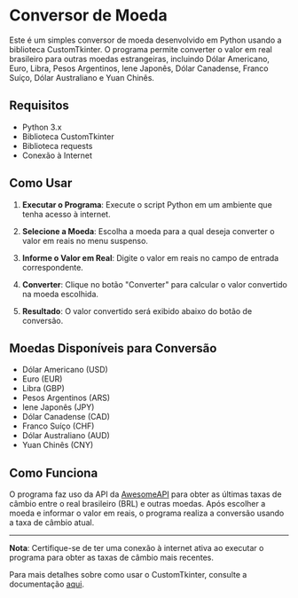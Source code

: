 # Conversor de Moeda

Este é um simples conversor de moeda desenvolvido em Python usando a biblioteca CustomTkinter. O programa permite converter o valor em real brasileiro para outras moedas estrangeiras, incluindo Dólar Americano, Euro, Libra, Pesos Argentinos, Iene Japonês, Dólar Canadense, Franco Suíço, Dólar Australiano e Yuan Chinês.

## Requisitos

- Python 3.x
- Biblioteca CustomTkinter
- Biblioteca requests
- Conexão à Internet

## Como Usar

1. **Executar o Programa**: Execute o script Python em um ambiente que tenha acesso à internet.

2. **Selecione a Moeda**: Escolha a moeda para a qual deseja converter o valor em reais no menu suspenso.

3. **Informe o Valor em Real**: Digite o valor em reais no campo de entrada correspondente.

4. **Converter**: Clique no botão "Converter" para calcular o valor convertido na moeda escolhida.

5. **Resultado**: O valor convertido será exibido abaixo do botão de conversão.

## Moedas Disponíveis para Conversão

- Dólar Americano (USD)
- Euro (EUR)
- Libra (GBP)
- Pesos Argentinos (ARS)
- Iene Japonês (JPY)
- Dólar Canadense (CAD)
- Franco Suíço (CHF)
- Dólar Australiano (AUD)
- Yuan Chinês (CNY)

## Como Funciona

O programa faz uso da API da [AwesomeAPI](https://docs.awesomeapi.com.br/api-de-moedas) para obter as últimas taxas de câmbio entre o real brasileiro (BRL) e outras moedas. Após escolher a moeda e informar o valor em reais, o programa realiza a conversão usando a taxa de câmbio atual.

---

**Nota**: Certifique-se de ter uma conexão à internet ativa ao executar o programa para obter as taxas de câmbio mais recentes.

Para mais detalhes sobre como usar o CustomTkinter, consulte a documentação [aqui](https://github.com/d-rez/customtkinter).


